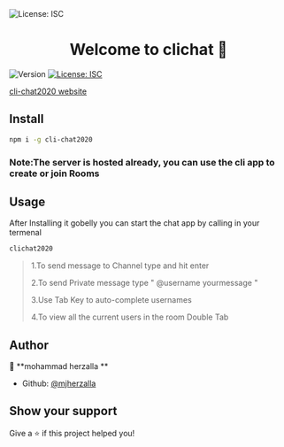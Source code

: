 
  <img alt="License: ISC" src="https://gist.githubusercontent.com/mjherzalla/4bdb0103010d4e1425d5452b99eee8b4/raw/3bc994099466cec7bd2ef088c332bf8a47a38ade/asd.svg" />
<h1 align="center">Welcome to clichat 👋</h1>
<p>
  <img alt="Version" src="https://img.shields.io/badge/version-1.3.7-blue.svg?cacheSeconds=2592000" />
  <a href="#" target="_blank">
    <img alt="License: ISC" src="https://img.shields.io/badge/License-ISC-yellow.svg" />
  </a>
</p>

 <a href="https://cli-chat2020.web.app/" target="_blank">
    cli-chat2020 website
  </a>

## Install

```sh
npm i -g cli-chat2020
```
### Note:The server is hosted already, you can use the cli app to create or join Rooms 
## Usage
After Installing it gobelly  you can start the  chat app by calling in your termenal  
```sh
clichat2020 
```
>
>1.To send message to Channel type and hit enter
>
>
>2.To send Private message type " @username yourmessage "
>
>
>3.Use Tab Key to auto-complete usernames
>
>
>4.To view all the current users in the room Double Tab 
>
 

## Author

👤 **mohammad herzalla **

* Github: [@mjherzalla](https://github.com/mjherzalla)

## Show your support

Give a ⭐️ if this project helped you!

 
